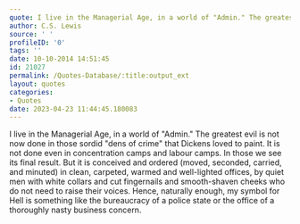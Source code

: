 ```yaml
---
quote: I live in the Managerial Age, in a world of "Admin." The greatest evil is not now done in those sordid "dens of crime" that Dickens loved to paint. It is not done even in concentration camps and labour camps. In those we see its final result. But it is conceived and ordered (moved, seconded, carried, and minuted) in clean, carpeted, warmed and well-lighted offices, by quiet men with white collars and cut fingernails and smooth-shaven cheeks who do not need to raise their voices. Hence, naturally enough, my symbol for Hell is something like the bureaucracy of a police state or the office of a thoroughly nasty business concern.
author: C.S. Lewis
source: ' '
profileID: '0'
tags: ''
date: 10-10-2014 14:51:45
id: 21027
permalink: /Quotes-Database/:title:output_ext
layout: quotes
categories:
- Quotes
date: 2023-04-23 11:44:45.180083
---
```

I live in the Managerial Age, in a world of "Admin." The greatest evil is not now done in those sordid "dens of crime" that Dickens loved to paint. It is not done even in concentration camps and labour camps. In those we see its final result. But it is conceived and ordered (moved, seconded, carried, and minuted) in clean, carpeted, warmed and well-lighted offices, by quiet men with white collars and cut fingernails and smooth-shaven cheeks who do not need to raise their voices. Hence, naturally enough, my symbol for Hell is something like the bureaucracy of a police state or the office of a thoroughly nasty business concern.